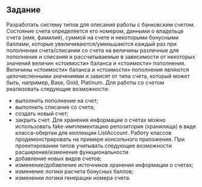 ## Задание
Разработать систему типов для описания работы с банковским счетом.
Состояние счета определяется его номером, данными о владельце счета (имя,
фамилия), суммой на счете и некоторыми бонусными баллами, которые
увеличиваются/уменьшаются каждый раз при пополнении счета/списании со 
счета на величины различные для пополнения и списания и рассчитываемые в 
зависимости от некоторых значений величин «стоимости» баланса и
 «стоимости» пополнения.
Величины «стоимости» баланса и «стоимости» пополнения являются 
целочисленными значениями и зависят от типа счета, который может быть, 
например, Base, Gold, Platinum.
Для работы со счетом реализовать следующие возможности:
- выполнить пополнение на счет;
- выполнить списание со счета;
- создать новый счет;
- закрыть счет.
Для хранения информации о счетах можно использовать fake-имплементацию
репозитория (хранилища) в виде класса-обертки для коллекции ListAccount.
Работу классов продемонстрировать на примере консольного приложения.
При проектировании типов учитывать следующие возможности
расширения/изменения функциональности
- добавление новых видов счетов;
- изменение/добавление источников хранения информации о счетах;
- изменение логики расчета бонусных баллов;
- изменении логики генерации номера счета.